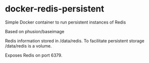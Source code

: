 # docker-redis-persistent
Simple Docker container to run persistent instances of Redis

Based on phusion/baseimage

Redis information stored in /data/redis.  To facilitate persistent storage
/data/redis is a volume.

Exposes Redis on port 6379.

